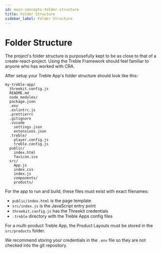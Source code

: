 ```yaml
---
id: main-concepts-folder-structure
title: Folder Structure
sidebar_label: Folder Structure
---
```


# Folder Structure

The project's folder structure is purposefully kept to be as close to that of a create-react-project. Using the Treble Framework should feel familiar to anyone who has worked with CRA.

After setup your Treble App's folder structure should look like this:

```
my-treble-app/
  threekit.config.js
  README.md
  node_modules/
  package.json
  .env
  .eslintrc.js
  .prettierrc
  .gitignore
  .vscode
    settings.json
    extensions.json
  .treble/
    player.config.js
    treble.config.js
  public/
    index.html
    favicon.ico
  src/
    App.js
    index.css
    index.js
    components/
    products/
```

For the app to run and build, these files must exist with exact filenames:

- `public/index.html` is the page template
- `src/index.js` is the JavaScript entry point
- `threekit.config.js` has the Threekit credentials
- `.treble` directory with the Treble Apps config files

For a multi-product Treble App, the Product Layouts must be stored in the `src/products` folder.

We recommend storing your credentials in the `.env` file so they are not checked into the git repository.
